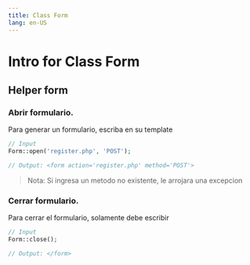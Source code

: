 ```yaml
---
title: Class Form
lang: en-US
---
```


# Intro for Class Form

## Helper form

### Abrir formulario.
Para generar un formulario, escriba en su template

``` php
// Input
Form::open('register.php', 'POST');

// Output: <form action='register.php' method='POST'>
```

> Nota: Si ingresa un metodo no existente, le arrojara una excepcion

### Cerrar formulario.
Para cerrar el formulario, solamente debe escribir

``` php
// Input
Form::close();

// Output: </form>
```
